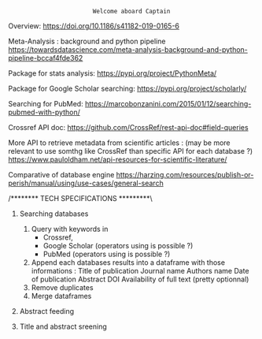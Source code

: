 							Welcome aboard Captain

Overview:
https://doi.org/10.1186/s41182-019-0165-6

Meta-Analysis : background and python pipeline
https://towardsdatascience.com/meta-analysis-background-and-python-pipeline-bccaf4fde362

Package for stats analysis:
https://pypi.org/project/PythonMeta/

Package for Google Scholar searching:
https://pypi.org/project/scholarly/

Searching for PubMed:
https://marcobonzanini.com/2015/01/12/searching-pubmed-with-python/

Crossref API doc:
https://github.com/CrossRef/rest-api-doc#field-queries

More API to retrieve metadata from scientific articles :
(may be more relevant to use somthg like CrossRef than specific API for each database ?)
https://www.pauloldham.net/api-resources-for-scientific-literature/

Comparative of database engine
https://harzing.com/resources/publish-or-perish/manual/using/use-cases/general-search


/******** TECH SPECIFICATIONS *********\

1. Searching databases
	1. Query with keywords in
		- Crossref, 
		- Google Scholar (operators using is possible ?)
		- PubMed (operators using is possible ?)
	2. Append each databases results into a dataframe with those informations :
		Title of publication
		Journal name
		Authors name
		Date of publication
		Abstract
		DOI
		Availability of full text (pretty optionnal)
	3. Remove duplicates
	4. Merge dataframes

2. Abstract feeding

3. Title and abstract sreening
